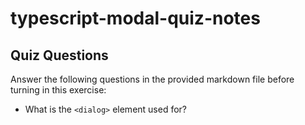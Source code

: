 # typescript-modal-quiz-notes

## Quiz Questions

Answer the following questions in the provided markdown file before turning in this exercise:

- What is the `<dialog>` element used for?
<dialog> element is used to create both modal and non-modal dialog boxes. Modal dialog boxes interrupt interaction with the rest of the page being inert, while non-modal dialog boxes allow interaction with the rest of the page.

- How do you show and hide a modal dialog?
  showModal and close methods.
- How do you manipulate child components in React? Why will that no work for the `<dialog>` element?
Passing Props: Pass data or functions from parent to child components to control their behavior.
Using Refs: Access a child component's DOM element directly using useRef()
<dialog> elements have native methods like show() and close() which aren't exposed via props or standard React patterns.

- How do you call the dialog element's functions in React?
  useRef() use the current property of the ref object to get access to close and show modal
- How can you render nested components or JSX elements in React?
  Nest JSX elements or components directly within other components.
  Children Prop: Pass components or JSX as children.

## Notes

All student notes should be written here.

How to write `Code Examples` in markdown

for JS:

```javascript
const data = 'Howdy';
```

for HTML:

```html
<div>
  <p>This is text content</p>
</div>
```

for CSS:

```css
div {
  width: 100%;
}
```

